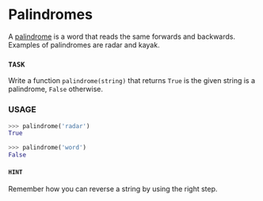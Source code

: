 # Palindromes

A [palindrome](https://en.wikipedia.org/wiki/Palindrome) is a word that reads the same forwards and backwards.
Examples of palindromes are radar and kayak.

### `TASK`

Write a function `palindrome(string)` that returns `True` is the given string is a palindrome, `False` otherwise.

### USAGE

```python
>>> palindrome('radar')
True

>>> palindrome('word')
False
```

#### `HINT`

Remember how you can reverse a string by using the right step.
